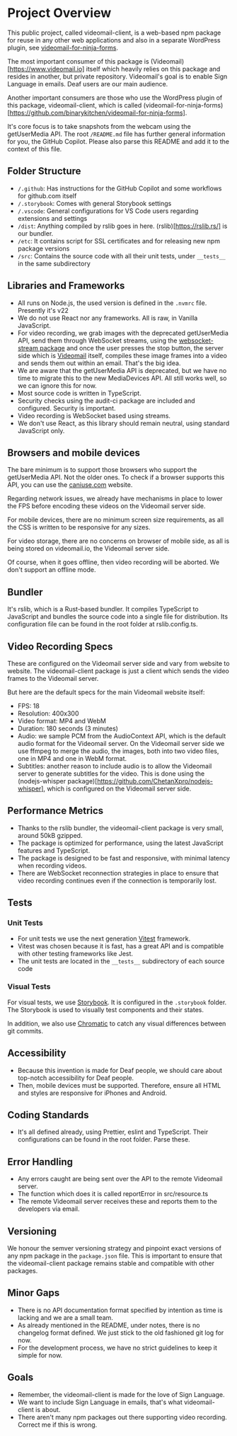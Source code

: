 # Project Overview

This public project, called videomail-client, is a web-based npm package for reuse in any other web applications and also in a separate WordPress plugin, see [videomail-for-ninja-forms](https://github.com/binarykitchen/videomail-for-ninja-forms).

The most important consumer of this package is (Videomail)[https://www.videomail.io] itself which heavily relies on this package and resides in another, but private repository. Videomail's goal is to enable Sign Language in emails. Deaf users are our main audience.

Another important consumers are those who use the WordPress plugin of this package, videomail-client, which is called (videomail-for-ninja-forms)[https://github.com/binarykitchen/videomail-for-ninja-forms].

It's core focus is to take snapshots from the webcam using the getUserMedia API.
The root `/README.md` file has further general information for you, the GitHub Copilot. Please also parse this README and add it to the context of this file.

## Folder Structure

- `/.github`: Has instructions for the GitHub Copilot and some workflows for github.com itself
- `/.storybook`: Comes with general Storybook settings
- `/.vscode`: General configurations for VS Code users regarding extensions and settings
- `/dist`: Anything compiled by rslib goes in here. (rslib)[https://rslib.rs/] is our bundler.
- `/etc`: It contains script for SSL certificates and for releasing new npm package versions
- `/src`: Contains the source code with all their unit tests, under `__tests__` in the same subdirectory

## Libraries and Frameworks

- All runs on Node.js, the used version is defined in the `.nvmrc` file. Presently it's v22
- We do not use React nor any frameworks. All is raw, in Vanilla JavaScript.
- For video recording, we grab images with the deprecated getUserMedia API, send them through WebSocket streams, using the [websocket-stream package](https://www.npmjs.com/package/websocket-stream) and once the user presses the stop button, the server side which is [Videomail](https://www.videomail.io) itself, compiles these image frames into a video and sends them out within an email. That's the big idea.
- We are aware that the getUserMedia API is deprecated, but we have no time to migrate this to the new MediaDevices API. All still works well, so we can ignore this for now.
- Most source code is written in TypeScript.
- Security checks using the audit-ci package are included and configured. Security is important.
- Video recording is WebSocket based using streams.
- We don't use React, as this library should remain neutral, using standard JavaScript only.

## Browsers and mobile devices

The bare minimum is to support those browsers who support the getUserMedia API. Not the older ones. To check if a browser supports this API, you can use the [caniuse.com](https://caniuse.com/?search=getUserMedia) website.

Regarding network issues, we already have mechanisms in place to lower the FPS before encoding these videos on the Videomail server side.

For mobile devices, there are no minimum screen size requirements, as all the CSS is written to be responsive for any sizes.

For video storage, there are no concerns on browser of mobile side, as all is being stored on videomail.io, the Videomail server side.

Of course, when it goes offline, then video recording will be aborted. We don't support an offline mode.

## Bundler

It's rslib, which is a Rust-based bundler. It compiles TypeScript to JavaScript and bundles the source code into a single file for distribution.
Its configuration file can be found in the root folder at rslib.config.ts.

## Video Recording Specs

These are configured on the Videomail server side and vary from website to website. The videomail-client package is just a client which sends the video frames to the Videomail server.

But here are the default specs for the main Videomail website itself:
- FPS: 18
- Resolution: 400x300
- Video format: MP4 and WebM
- Duration: 180 seconds (3 minutes)
- Audio: we sample PCM from the AudioContext API, which is the default audio format for the Videomail server. On the Videomail server side we use ffmpeg to merge the audio, the images, both into two video files, one in MP4 and one in WebM format.
- Subtitles: another reason to include audio is to allow the Videomail server to generate subtitles for the video. This is done using the (nodejs-whisper package)[https://github.com/ChetanXpro/nodejs-whisper], which is configured on the Videomail server side.

## Performance Metrics

- Thanks to the rslib bundler, the videomail-client package is very small, around 50kB gzipped.
- The package is optimized for performance, using the latest JavaScript features and TypeScript.
- The package is designed to be fast and responsive, with minimal latency when recording videos.
- There are WebSocket reconnection strategies in place to ensure that video recording continues even if the connection is temporarily lost.

## Tests

### Unit Tests

- For unit tests we use the next generation [Vitest](https://vitest.dev/) framework.
- Vitest was chosen because it is fast, has a great API and is compatible with other testing frameworks like Jest.
- The unit tests are located in the `__tests__` subdirectory of each source code

### Visual Tests

For visual tests, we use [Storybook](https://storybook.js.org/). It is configured in the `.storybook` folder. The Storybook is used to visually test components and their states.

In addition, we also use [Chromatic](https://www.chromatic.com/) to catch any visual differences between git commits.

## Accessibility

- Because this invention is made for Deaf people, we should care about top-notch accessibility for Deaf people.
- Then, mobile devices must be supported. Therefore, ensure all HTML and styles are responsive for iPhones and Android.

## Coding Standards

- It's all defined already, using Prettier, eslint and TypeScript. Their configurations can be found in the root folder. Parse these.

## Error Handling

- Any errors caught are being sent over the API to the remote Videomail server.
- The function which does it is called reportError in src/resource.ts
- The remote Videomail server receives these and reports them to the developers via email.

## Versioning

We honour the semver versioning strategy and pinpoint exact versions of any npm package in the `package.json` file. This is important to ensure that the videomail-client package remains stable and compatible with other packages.

## Minor Gaps

- There is no API documentation format specified by intention as time is lacking and we are a small team.
- As already mentioned in the README, under notes, there is no changelog format defined. We just stick to the old fashioned git log for now.
- For the development process, we have no strict guidelines to keep it simple for now.

## Goals

- Remember, the videomail-client is made for the love of Sign Language.
- We want to include Sign Language in emails, that's what videomail-client is about.
- There aren't many npm packages out there supporting video recording. Correct me if this is wrong.
